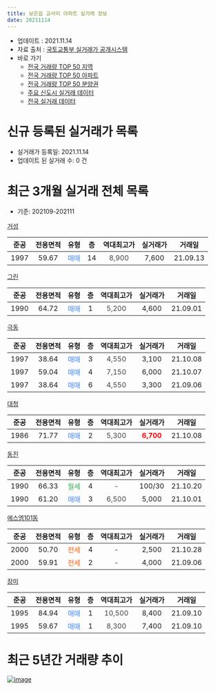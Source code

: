 ```yaml
---
title: 보은읍 교사리 아파트 실거래 정보
date: 20211114
---
```


* 업데이트 : 2021.11.14
* 자료 출처 : [국토교통부 실거래가 공개시스템](http://rt.molit.go.kr)
* 바로 가기
    * [전국 거래량 TOP 50 지역](https://apt-info.github.io/apt-trade-info/tr)
    * [전국 거래량 TOP 50 아파트](https://apt-info.github.io/apt-trade-info/ta)
    * [전국 거래량 TOP 50 분양권](https://apt-info.github.io/apt-trade-info/tb)
    * [주요 신도시 실거래 데이터](https://apt-info.github.io/apt-trade-info/newtown)
    * [전국 실거래 데이터](https://apt-info.github.io/apt-trade-info/all)



<script async src="https://pagead2.googlesyndication.com/pagead/js/adsbygoogle.js"></script>
<!-- 기본광고 -->
<ins class="adsbygoogle"
     style="display:block"
     data-ad-client="ca-pub-1142216861245946"
     data-ad-slot="4805727019"
     data-ad-format="auto"
     data-full-width-responsive="true"></ins>
<script>
     (adsbygoogle = window.adsbygoogle || []).push({});
</script>


# 신규 등록된 실거래가 목록

* 실거래가 등록일: 2021.11.14
* 업데이트 된 실거래 수: 0 건




<script async src="https://pagead2.googlesyndication.com/pagead/js/adsbygoogle.js"></script>
<!-- 기본광고 -->
<ins class="adsbygoogle"
     style="display:block"
     data-ad-client="ca-pub-1142216861245946"
     data-ad-slot="4805727019"
     data-ad-format="auto"
     data-full-width-responsive="true"></ins>
<script>
     (adsbygoogle = window.adsbygoogle || []).push({});
</script>


# 최근 3개월 실거래 전체 목록
* 기준: 202109-202111


[거성](https://search.naver.com/search.naver?query=%EA%B1%B0%EC%84%B1)

|준공|전용면적|유형|층|역대최고가|실거래가|거래일|
|:---:|:---:|:---:|:---:|:---:|:---:|:---:|
|1997|59.67|<span style="color:#4285F3">매매</span>|14|<span style="color:#444444">8,900</span>|7,600|21.09.13|

[그린](https://search.naver.com/search.naver?query=%EA%B7%B8%EB%A6%B0)

|준공|전용면적|유형|층|역대최고가|실거래가|거래일|
|:---:|:---:|:---:|:---:|:---:|:---:|:---:|
|1990|64.72|<span style="color:#4285F3">매매</span>|1|<span style="color:#444444">5,200</span>|4,600|21.09.01|

[극동](https://search.naver.com/search.naver?query=%EA%B7%B9%EB%8F%99)

|준공|전용면적|유형|층|역대최고가|실거래가|거래일|
|:---:|:---:|:---:|:---:|:---:|:---:|:---:|
|1997|38.64|<span style="color:#4285F3">매매</span>|3|<span style="color:#444444">4,550</span>|3,100|21.10.08|
|1997|59.04|<span style="color:#4285F3">매매</span>|4|<span style="color:#444444">7,150</span>|6,000|21.10.07|
|1997|38.64|<span style="color:#4285F3">매매</span>|6|<span style="color:#444444">4,550</span>|3,300|21.09.06|

[대청](https://search.naver.com/search.naver?query=%EB%8C%80%EC%B2%AD)

|준공|전용면적|유형|층|역대최고가|실거래가|거래일|
|:---:|:---:|:---:|:---:|:---:|:---:|:---:|
|1986|71.77|<span style="color:#4285F3">매매</span>|2|<span style="color:#444444">5,300</span>|<b><span style="color:#FF0000">6,700</span></b>|21.10.08|

[동진](https://search.naver.com/search.naver?query=%EB%8F%99%EC%A7%84)

|준공|전용면적|유형|층|역대최고가|실거래가|거래일|
|:---:|:---:|:---:|:---:|:---:|:---:|:---:|
|1990|66.33|<span style="color:#34A853">월세</span>|4|<span style="color:#444444">-</span>|100/30|21.10.20|
|1990|61.20|<span style="color:#4285F3">매매</span>|3|<span style="color:#444444">6,500</span>|5,000|21.10.01|

[에스엠101동](https://search.naver.com/search.naver?query=%EC%97%90%EC%8A%A4%EC%97%A0101%EB%8F%99)

|준공|전용면적|유형|층|역대최고가|실거래가|거래일|
|:---:|:---:|:---:|:---:|:---:|:---:|:---:|
|2000|50.70|<span style="color:#FF5A00">전세</span>|4|<span style="color:#444444">-</span>|2,500|21.10.28|
|2000|59.91|<span style="color:#FF5A00">전세</span>|2|<span style="color:#444444">-</span>|4,000|21.09.06|

[장미](https://search.naver.com/search.naver?query=%EC%9E%A5%EB%AF%B8)

|준공|전용면적|유형|층|역대최고가|실거래가|거래일|
|:---:|:---:|:---:|:---:|:---:|:---:|:---:|
|1995|84.94|<span style="color:#4285F3">매매</span>|1|<span style="color:#444444">10,500</span>|8,400|21.09.10|
|1995|59.67|<span style="color:#4285F3">매매</span>|1|<span style="color:#444444">8,300</span>|7,400|21.09.10|



<script async src="https://pagead2.googlesyndication.com/pagead/js/adsbygoogle.js"></script>
<!-- 기본광고 -->
<ins class="adsbygoogle"
     style="display:block"
     data-ad-client="ca-pub-1142216861245946"
     data-ad-slot="4805727019"
     data-ad-format="auto"
     data-full-width-responsive="true"></ins>
<script>
     (adsbygoogle = window.adsbygoogle || []).push({});
</script>


# 최근 5년간 거래량 추이


<div style="width:100%;">
    <canvas id="deal_progress" height="200"></canvas>
</div>

<script>
new Chart(document.getElementById("deal_progress"), {
    type: 'line',
    data: {
        labels: ['16.01','16.02','16.03','16.04','16.05','16.06','16.07','16.08','16.09','16.10','16.11','16.12','17.01','17.02','17.03','17.04','17.05','17.06','17.07','17.08','17.09','17.10','17.11','17.12','18.01','18.02','18.03','18.04','18.05','18.06','18.07','18.08','18.09','18.10','18.11','18.12','19.01','19.02','19.03','19.04','19.05','19.06','19.07','19.08','19.09','19.10','19.11','19.12','20.01','20.02','20.03','20.04','20.05','20.06','20.07','20.08','20.09','20.10','20.11','20.12','21.01','21.02','21.03','21.04','21.05','21.06','21.07','21.08','21.09','21.10'],
        datasets: [{
            label: '매매/분양권',
            data: [8,3,4,5,2,5,1,7,7,3,2,1,2,4,6,5,6,6,0,4,1,1,3,3,3,5,1,1,4,2,5,1,5,5,2,2,4,3,3,3,7,1,1,1,2,5,5,1,2,2,2,7,4,3,7,5,3,5,0,6,2,6,4,3,3,7,6,6,5,4],
            borderColor: "rgba(66, 133, 243, 1)",
            backgroundColor: "rgba(66, 133, 243, 0.05)",
            borderWidth: 1,
            pointRadius: 0,
            fill: false,
            lineTension: 0
        },{
            label: '전/월세',
            data: [1,4,3,0,0,1,1,5,2,0,3,0,1,2,2,1,2,2,2,1,1,1,1,0,4,2,1,2,1,0,1,0,1,2,2,0,1,3,2,0,1,1,1,1,0,3,0,1,1,2,0,1,0,0,1,0,1,2,1,0,0,1,1,1,1,1,1,1,1,2],
            borderColor: "rgba(255, 90, 0, 1)",
            backgroundColor: "rgba(255, 90, 0, 0.05)",
            borderWidth: 1,
            pointRadius: 0,
            fill: false,
            lineTension: 0
        },{
            label: '합계',
            data: [9,7,7,5,2,6,2,12,9,3,5,1,3,6,8,6,8,8,2,5,2,2,4,3,7,7,2,3,5,2,6,1,6,7,4,2,5,6,5,3,8,2,2,2,2,8,5,2,3,4,2,8,4,3,8,5,4,7,1,6,2,7,5,4,4,8,7,7,6,6],
            borderColor: "rgba(0, 0, 0, 1)",
            backgroundColor: "rgba(0, 0, 0, 0.03)",
            borderWidth: 0.1,
            pointRadius: 0,
            fill: true,
            lineTension: 0
        }
        ]
    },
    options: {
        responsive: true,
        title: {
            display: false
        },
        tooltips: {
            mode: 'index',
            intersect: false
        },
        hover: {
            mode: 'nearest',
            intersect: true
        },
        scales: {
            xAxes: [{
                display: true,
                scaleLabel: {
                    display: true,
                    labelString: '년/월'
                }
            }],
            yAxes: [{
                display: true,
                ticks: {
                    suggestedMin: 0,
                },
                scaleLabel: {
                    display: true,
                    labelString: '실거래 수'
                }
            }]
        }
    }
});

</script>


[![image](https://apt-info.github.io/images/2020-01-03-apt-trade-info/1024x500.png)](https://play.google.com/store/apps/details?id=com.aptinfo.apttradeinfo)


